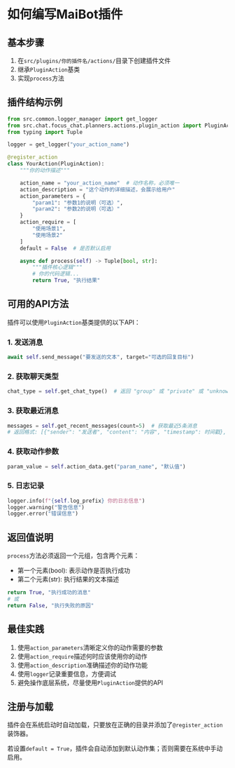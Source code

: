 # 如何编写MaiBot插件

## 基本步骤

1. 在`src/plugins/你的插件名/actions/`目录下创建插件文件
2. 继承`PluginAction`基类
3. 实现`process`方法

## 插件结构示例

```python
from src.common.logger_manager import get_logger
from src.chat.focus_chat.planners.actions.plugin_action import PluginAction, register_action
from typing import Tuple

logger = get_logger("your_action_name")

@register_action
class YourAction(PluginAction):
    """你的动作描述"""

    action_name = "your_action_name"  # 动作名称，必须唯一
    action_description = "这个动作的详细描述，会展示给用户"
    action_parameters = {
        "param1": "参数1的说明（可选）",
        "param2": "参数2的说明（可选）"
    }
    action_require = [
        "使用场景1",
        "使用场景2"
    ]
    default = False  # 是否默认启用

    async def process(self) -> Tuple[bool, str]:
        """插件核心逻辑"""
        # 你的代码逻辑...
        return True, "执行结果"
```

## 可用的API方法

插件可以使用`PluginAction`基类提供的以下API：

### 1. 发送消息

```python
await self.send_message("要发送的文本", target="可选的回复目标")
```

### 2. 获取聊天类型

```python
chat_type = self.get_chat_type()  # 返回 "group" 或 "private" 或 "unknown"
```

### 3. 获取最近消息

```python
messages = self.get_recent_messages(count=5)  # 获取最近5条消息
# 返回格式: [{"sender": "发送者", "content": "内容", "timestamp": 时间戳}, ...]
```

### 4. 获取动作参数

```python
param_value = self.action_data.get("param_name", "默认值")
```

### 5. 日志记录

```python
logger.info(f"{self.log_prefix} 你的日志信息")
logger.warning("警告信息")
logger.error("错误信息")
```

## 返回值说明

`process`方法必须返回一个元组，包含两个元素：

- 第一个元素(bool): 表示动作是否执行成功
- 第二个元素(str): 执行结果的文本描述

```python
return True, "执行成功的消息"
# 或
return False, "执行失败的原因"
```

## 最佳实践

1. 使用`action_parameters`清晰定义你的动作需要的参数
2. 使用`action_require`描述何时应该使用你的动作
3. 使用`action_description`准确描述你的动作功能
4. 使用`logger`记录重要信息，方便调试
5. 避免操作底层系统，尽量使用`PluginAction`提供的API

## 注册与加载

插件会在系统启动时自动加载，只要放在正确的目录并添加了`@register_action`装饰器。

若设置`default = True`，插件会自动添加到默认动作集；否则需要在系统中手动启用。